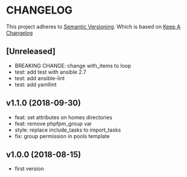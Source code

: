 # CHANGELOG

This project adheres to [Semantic Versioning](http://semver.org/).
Which is based on [Keep A Changelog](http://keepachangelog.com/)

## [Unreleased]
- BREAKING CHANGE: change with_items to loop
- test: add test with ansible 2.7
- test: add ansible-lint
- test: add yamllint

## v1.1.0 (2018-09-30)
- feat: set attributes on homes directories
- feat: remove phpfpm_group var
- style: replace include_tasks to import_tasks
- fix: group permission in pools template

## v1.0.0 (2018-08-15)
- first version
